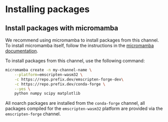 # Installing packages

## Install packages with micromamba
We recommend using micromamba to install packages from this channel.
To install micromamba itself, follow the instructions in the [micromamba documentation](https://mamba.readthedocs.io/en/latest/installation/micromamba-installation.html#micromamba-installation).

To install packages from this channel, use the following command:

```bash
micromamba create -n my-channel-name \
    --platform=emscripten-wasm32 \
    -c https://repo.prefix.dev/emscripten-forge-dev\
    -c https://repo.prefix.dev/conda-forge \
    --yes \
    python numpy scipy matplotlib
```

All noarch packages are installed from the `conda-forge` channel, all packages compiled for the `emscripten-wasm32` platform are provided via the `emscripten-forge` channel.

